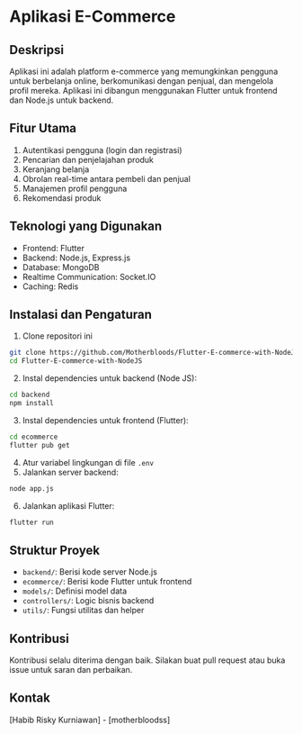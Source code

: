 # Aplikasi E-Commerce

## Deskripsi
Aplikasi ini adalah platform e-commerce yang memungkinkan pengguna untuk berbelanja online, berkomunikasi dengan penjual, dan mengelola profil mereka. Aplikasi ini dibangun menggunakan Flutter untuk frontend dan Node.js untuk backend.

## Fitur Utama
1. Autentikasi pengguna (login dan registrasi)
2. Pencarian dan penjelajahan produk
3. Keranjang belanja
4. Obrolan real-time antara pembeli dan penjual
5. Manajemen profil pengguna
6. Rekomendasi produk

## Teknologi yang Digunakan
- Frontend: Flutter
- Backend: Node.js, Express.js
- Database: MongoDB
- Realtime Communication: Socket.IO
- Caching: Redis

## Instalasi dan Pengaturan
1. Clone repositori ini

```bash
git clone https://github.com/Motherbloods/Flutter-E-commerce-with-NodeJS.git
cd Flutter-E-commerce-with-NodeJS
```

2. Instal dependencies untuk backend (Node JS):

```bash
cd backend
npm install
```

3. Instal dependencies untuk frontend (Flutter):

```bash
cd ecommerce
flutter pub get
```

4. Atur variabel lingkungan di file `.env`
5. Jalankan server backend:

```bash
node app.js
```

6. Jalankan aplikasi Flutter:

```bash
flutter run
```

## Struktur Proyek
- `backend/`: Berisi kode server Node.js
- `ecommerce/`: Berisi kode Flutter untuk frontend
- `models/`: Definisi model data
- `controllers/`: Logic bisnis backend
- `utils/`: Fungsi utilitas dan helper

## Kontribusi
Kontribusi selalu diterima dengan baik. Silakan buat pull request atau buka issue untuk saran dan perbaikan.

## Kontak
[Habib Risky Kurniawan] - [motherbloodss]
